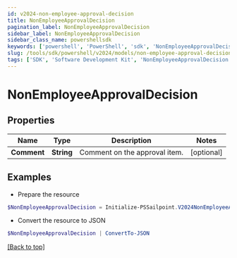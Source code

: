 ```yaml
---
id: v2024-non-employee-approval-decision
title: NonEmployeeApprovalDecision
pagination_label: NonEmployeeApprovalDecision
sidebar_label: NonEmployeeApprovalDecision
sidebar_class_name: powershellsdk
keywords: ['powershell', 'PowerShell', 'sdk', 'NonEmployeeApprovalDecision', 'V2024NonEmployeeApprovalDecision'] 
slug: /tools/sdk/powershell/v2024/models/non-employee-approval-decision
tags: ['SDK', 'Software Development Kit', 'NonEmployeeApprovalDecision', 'V2024NonEmployeeApprovalDecision']
---
```



# NonEmployeeApprovalDecision

## Properties

Name | Type | Description | Notes
------------ | ------------- | ------------- | -------------
**Comment** | **String** | Comment on the approval item. | [optional] 

## Examples

- Prepare the resource
```powershell
$NonEmployeeApprovalDecision = Initialize-PSSailpoint.V2024NonEmployeeApprovalDecision  -Comment Approved by manager
```

- Convert the resource to JSON
```powershell
$NonEmployeeApprovalDecision | ConvertTo-JSON
```


[[Back to top]](#) 

